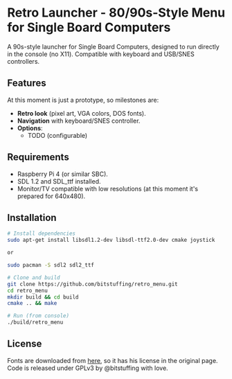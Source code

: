 # Retro Launcher - 80/90s-Style Menu for Single Board Computers

A 90s-style launcher for Single Board Computers, designed to run directly in the console (no X11). Compatible with keyboard and USB/SNES controllers.

## Features
At this moment is just a prototype, so milestones are:

- **Retro look** (pixel art, VGA colors, DOS fonts).
- **Navigation** with keyboard/SNES controller.
- **Options**:
    - TODO (configurable)

## Requirements
- Raspberry Pi 4 (or similar SBC).
- SDL 1.2 and SDL_ttf installed.
- Monitor/TV compatible with low resolutions (at this moment it's prepared for 640x480).

## Installation
```bash
# Install dependencies
sudo apt-get install libsdl1.2-dev libsdl-ttf2.0-dev cmake joystick

or

sudo pacman -S sdl2 sdl2_ttf

# Clone and build
git clone https://github.com/bitstuffing/retro_menu.git
cd retro_menu
mkdir build && cd build
cmake .. && make

# Run (from console)
./build/retro_menu
```

## License
Fonts are downloaded from [here](https://www.dafont.com), so it has his license in the original page.
Code is released under GPLv3 by @bitstuffing with love. 